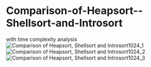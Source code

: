 # Comparison-of-Heapsort--Shellsort-and-Introsort
with time complexity analysis
![Comparison of Heapsort, Shellsort and Introsort1024_1](https://user-images.githubusercontent.com/117461232/223503540-f8362ed5-cf2d-49b0-8034-d41640d3136b.jpg)
![Comparison of Heapsort, Shellsort and Introsort1024_2](https://user-images.githubusercontent.com/117461232/223503547-0681bf28-dedb-4fff-8989-cacb164db0fc.jpg)
![Comparison of Heapsort, Shellsort and Introsort1024_3](https://user-images.githubusercontent.com/117461232/223503550-e02b4346-1f0f-42e9-9943-c49b1c18a78b.jpg)
